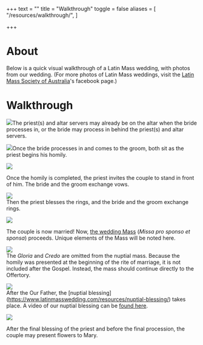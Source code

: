 +++
text = ""
title = "Walkthrough"
toggle = false
aliases = [
    "/resources/walkthrough/",
]

+++
# About

Below is a quick visual walkthrough of a Latin Mass wedding, with photos from our wedding. (For more photos of Latin Mass weddings, visit the [Latin Mass Society of Australia](https://www.facebook.com/lmsaus.org/)'s facebook page.)

# Walkthrough

![](/uploads/IMG_0400-min.JPG)The priest(s) and altar servers may already be on the altar when the bride processes in, or the bride may process in behind the priest(s) and altar servers.

![](/uploads/_MG_0413-min.JPG)Once the bride processes in and comes to the groom, both sit as the priest begins his homily.

![](/uploads/_MG_0435-min.JPG)

Once the homily is completed, the priest invites the couple to stand in front of him. The bride and the groom exchange vows.

![](/uploads/_MG_0459_1-min.JPG)  
Then the priest blesses the rings, and the bride and the groom exchange rings.

![](/uploads/08740016-min.JPG)

The couple is now married! Now, [the wedding Mass](https://www.latinmasswedding.com/the-wedding-mass/) (_Missa pro sponso et sponsa_) proceeds. Unique elements of the Mass will be noted here.

![](/uploads/_MG_0518-min.JPG)  
The _Gloria_ and _Credo_ are omitted from the nuptial mass. Because the homily was presented at the beginning of the rite of marriage, it is not included after the Gospel. Instead, the mass should continue directly to the Offertory.

![](/uploads/_MG_0505-min.JPG)  
After the Our Father, the [nuptial blessing] (https://www.latinmasswedding.com/resources/nuptial-blessing/) takes place. A video of our nuptial blessing can be [found here](https://www.youtube.com/watch?time_continue=1&v=f8CJjs2s6qg).

![](/uploads/_MG_0559-min.JPG)

After the final blessing of the priest and before the final procession, the couple may present flowers to Mary.
